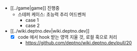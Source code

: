 - [[../game|game]] 진행중
  - 스테퍼 케이스: 초능력 추리 어드벤처
    - case 1
    - case 2
- [[../wiki.deptno.dev|wiki.deptno.dev]]
  - [X] code 에서 hook 받는 영역 지울 것, 로컬 훅으로 처리
    + https://github.com/deptno/wiki.deptno.dev/pull/20
